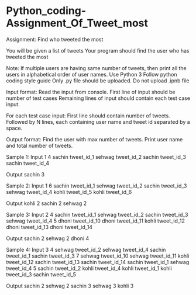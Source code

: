 # Python_coding-Assignment_Of_Tweet_most

Assignment: Find who tweeted the most

You will be given a list of tweets
Your program should find the user who has tweeted the most

Note:
If multiple users are having same number of tweets, then print all the users in alphabetical order of user names.
Use Python 3
Follow python coding style guide
Only <filename>.py file should be uploaded. Do not upload <filename>.ipnb file

Input format:
Read the input from console.
First line of input should be number of test cases
Remaining lines of input should contain each test case input. 

For each test case input:
First line should contain number of tweets.
Followed by N lines, each containing user name and tweet id separated by a space.

Output format:
Find the user with max number of tweets. Print user name and total number of tweets.


Sample 1:
Input 
1
4
sachin tweet_id_1
sehwag tweet_id_2
sachin tweet_id_3
sachin tweet_id_4

Output
sachin 3


Sample 2:
Input 
1
6
sachin tweet_id_1
sehwag tweet_id_2
sachin tweet_id_3
sehwag tweet_id_4
kohli tweet_id_5
kohli tweet_id_6

Output
kohli 2
sachin 2
sehwag 2



Sample 3:
Input 
2
4
sachin tweet_id_1
sehwag tweet_id_2
sachin tweet_id_3
sehwag tweet_id_4
5
dhoni tweet_id_10
dhoni tweet_id_11
kohli tweet_id_12
dhoni tweet_id_13
dhoni tweet_id_14

Output
sachin 2
sehwag 2
dhoni 4

Sample 4:
Input
3
4
sehwag tweet_id_2
sehwag tweet_id_4
sachin tweet_id_1
sachin tweet_id_3
7
sehwag tweet_id_10
sehwag tweet_id_11
kohli tweet_id_12
sachin tweet_id_13
sachin tweet_id_14
sachin tweet_id_1
sehwag tweet_id_4
5
sachin tweet_id_2
kohli tweet_id_4
kohli tweet_id_1
kohli tweet_id_3
sachin tweet_id_5

Output
sachin 2
sehwag 2
sachin 3
sehwag 3
kohli 3




